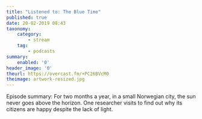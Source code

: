 ```yaml
---
title: "Listened to: The Blue Time"
published: true
date: 20-02-2019 08:43
taxonomy:
    category:
        - stream
    tag:
        - podcasts
summary:
    enabled: '0'
header_image: '0'
theurl: https://overcast.fm/+PC26BVcM0
theimage: artwork-resized.jpg
--- 
```

Episode summary: For two months a year, in a small Norwegian city, the sun never goes above the horizon. One researcher visits to find out why its citizens are happy despite the lack of light.
